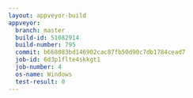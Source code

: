```yaml
---
layout: appveyor-build
appveyor:
  branch: master
  build-id: 51082914
  build-number: 795
  commit: b668083bd146902cac87fb50d90c7db1784cead7
  job-id: 6d3p1flte4skkgt1
  job-number: 4
  os-name: Windows
  test-result: 0
---
```

